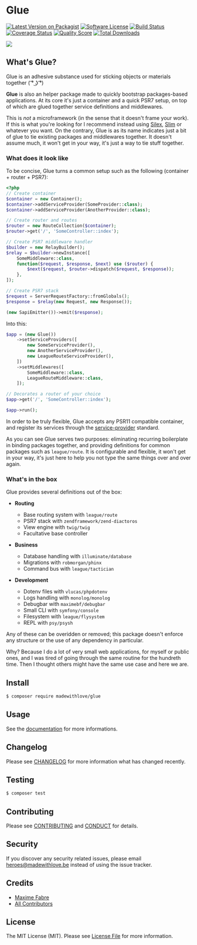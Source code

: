 # Glue
[![Latest Version on Packagist][ico-version]][link-packagist]
[![Software License][ico-license]](LICENSE.md)
[![Build Status][ico-travis]][link-travis]
[![Coverage Status][ico-scrutinizer]][link-scrutinizer]
[![Quality Score][ico-code-quality]][link-code-quality]
[![Total Downloads][ico-downloads]][link-downloads]

![](http://i.imgur.com/3oO0UWd.png)

## What's Glue?
Glue is an adhesive substance used for sticking objects or materials together ( ͡° ͜ʖ ͡°)

**Glue** is also an helper package made to quickly bootstrap packages-based applications.
At its core it's just a container and a quick PSR7 setup, on top of which are glued together service definitions and middlewares.

This is _not_ a microframework (in the sense that it doesn't frame your work). If this is what you're looking for I recommend instead using [Silex], [Slim] or whatever you want.
On the contrary, Glue is as its name indicates just a bit of glue to tie existing packages and middlewares together. It doesn't assume much, it won't get in your way, it's just a way to tie stuff together.

### What does it look like
To be concise, Glue turns a common setup such as the following (container + router + PSR7):

```php
<?php
// Create container
$container = new Container();
$container->addServiceProvider(SomeProvider::class);
$container->addServiceProvider(AnotherProvider::class);

// Create router and routes
$router = new RouteCollection($container);
$router->get('/', 'SomeController::index');

// Create PSR7 middleware handler
$builder = new RelayBuilder();
$relay = $builder->newInstance([
    SomeMiddleware::class,
    function($request, $response, $next) use ($router) {
        $next($request, $router->dispatch($request, $response));
    },
]);

// Create PSR7 stack
$request = ServerRequestFactory::fromGlobals();
$response = $relay(new Request, new Response());

(new SapiEmitter())->emit($response);
```

Into this:

```php
$app = (new Glue())
    ->setServiceProviders([
        new SomeServiceProvider(),
        new AnotherServiceProvider(),
        new LeagueRouteServiceProvider(),
    ])
    ->setMiddlewares([
        SomeMiddleware::class,
        LeagueRouteMiddleware::class,
    ]);

// Decorates a router of your choice
$app->get('/', 'SomeController::index');

$app->run();
```

In order to be truly flexible, Glue accepts any PSR11 compatible container, and register its services through the [service-provider] standard.

As you can see Glue serves two purposes: eliminating recurring boilerplate in binding packages together, and providing definitions for common packages such as `league/route`.
It is configurable and flexible, it won't get in your way, it's just here to help you not type the same things over and over again.

### What's in the box
Glue provides several definitions out of the box:
- **Routing**
    - Base routing system with `league/route`
    - PSR7 stack with `zendframework/zend-diactoros`
    - View engine with `twig/twig`
    - Facultative base controller

- **Business**
    - Database handling with `illuminate/database`
    - Migrations with `robmorgan/phinx`
    - Command bus with `league/tactician`

- **Development**
    - Dotenv files with `vlucas/phpdotenv`
    - Logs handling with `monolog/monolog`
    - Debugbar with `maximebf/debugbar`
    - Small CLI with `symfony/console`
    - Filesystem with `league/flysystem`
    - REPL with `psy/psysh`

Any of these can be overidden or removed; this package doesn't enforce any structure or the use of any dependency in particular.

Why? Because I do a lot of very small web applications, for myself or public ones, and I was tired of going through the same routine for the hundreth time.
Then I thought others might have the same use case and here we are.

## Install

```bash
$ composer require madewithlove/glue
```

## Usage
See the [documentation] for more informations.

## Changelog
Please see [CHANGELOG](CHANGELOG.md) for more information what has changed recently.

## Testing

```bash
$ composer test
```

## Contributing
Please see [CONTRIBUTING](CONTRIBUTING.md) and [CONDUCT](CONDUCT.md) for details.

## Security
If you discover any security related issues, please email heroes@madewithlove.be instead of using the issue tracker.

## Credits
- [Maxime Fabre][link-author]
- [All Contributors][link-contributors]

## License
The MIT License (MIT). Please see [License File](LICENSE.md) for more information.

[service-provider]: https://github.com/container-interop/service-provider
[documentation]: http://madewithlove.github.io/glue
[silex]: http://silex.sensiolabs.org
[slim]: http://www.slimframework.com
[ico-version]: https://img.shields.io/packagist/v/madewithlove/glue.svg?style=flat-square
[ico-license]: https://img.shields.io/badge/license-MIT-brightgreen.svg?style=flat-square
[ico-travis]: https://img.shields.io/travis/madewithlove/glue/master.svg?style=flat-square
[ico-scrutinizer]: https://img.shields.io/scrutinizer/coverage/g/madewithlove/glue.svg?style=flat-square
[ico-code-quality]: https://img.shields.io/scrutinizer/g/madewithlove/glue.svg?style=flat-square
[ico-downloads]: https://img.shields.io/packagist/dt/madewithlove/glue.svg?style=flat-square
[link-packagist]: https://packagist.org/packages/madewithlove/glue
[link-travis]: https://travis-ci.org/madewithlove/glue
[link-scrutinizer]: https://scrutinizer-ci.com/g/madewithlove/glue/code-structure
[link-code-quality]: https://scrutinizer-ci.com/g/madewithlove/glue
[link-downloads]: https://packagist.org/packages/madewithlove/glue
[link-author]: https://github.com/Anahkiasen
[link-contributors]: ../../contributors
